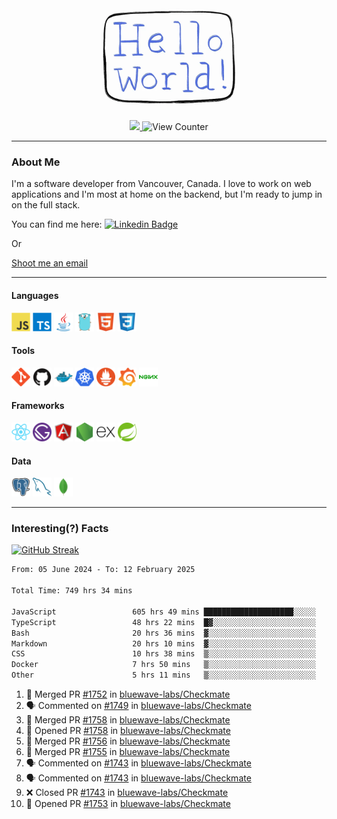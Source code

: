 <div align="center">
    <img src="./img/hello_world.webp" height="200px" width="">
    <div>
        <a href="https://www.linkedin.com/in/ajhollid">
            <img src="https://img.shields.io/badge/LinkedIn-blue"/>
        </a>
        <img src="https://komarev.com/ghpvc/?username=ajhollid&color=yellow" alt="View Counter">
    </div>
</div>

---

### About Me

I'm a software developer from Vancouver, Canada. I love to work on web applications and I'm most at home on the backend, but I'm ready to jump in on the full stack.

You can find me here: [![Linkedin Badge](https://img.shields.io/badge/-ajhollid-blue?style=flat&logo=Linkedin&logoColor=white)](https://www.linkedin.com/in/ajhollid)

Or

[Shoot me an email](mailto:ajhollid@gmail.com)

---

#### Languages

<div>
    <img src="./img/devicons/javascript-original.svg" width=30 height=30 alt="JavaScript">
    <img src="/img/devicons/typescript-original.svg" width=30 height=30 alt="TypeScript">
    <img src="./img/devicons/java-original.svg" width=30 height=30 alt="Java">
    <img src="./img/devicons/go-original.svg" width=30 height=30 alt="Golang">
    <img src="./img/devicons/html5-original.svg" width=30 height=30 alt="HTML 5">
    <img src="./img/devicons/css3-original.svg" width=30 height=30 alt="CSS 3">
</div>

#### Tools

<div>
    <img src="./img/devicons/git-original.svg" width=30 height=30 alt="Git">
    <img src="./img/devicons/github-original.svg" width=30 height=30 alt="Github">
    <img src="./img/devicons/docker-original.svg" width=30 
    height=30 alt="Docker">
    <img src="./img/devicons/kubernetes-original.svg" width=30 height=30 alt="K8">
    <img src="./img/devicons/prometheus-original.svg" width=30 height=30 alt="Prometheus">
    <img src="./img/devicons/grafana-original.svg" width=30 height=30 alt="Grafana">
    <img src="./img/devicons/nginx-original.svg" width=30 height=30 alt="Nginx">
</div>

#### Frameworks

<div>
    <img src="./img/devicons/react-original.svg" width=30 height=30 alt="React">
    <img src="./img/devicons/gatsby-original.svg" width=30 height=30 alt="Gatsby">
    <img src="./img/devicons/angularjs-original.svg" width=30 height=30 alt="AngularJS">
    <img src="./img/devicons/nodejs-original.svg" width=30 height=30 alt="NodeJS">
    <img src="./img/devicons/express-original.svg" width=30 height=30 alt="Express">
    <img src="./img/devicons/spring-original.svg" width=30 height=30 alt="Spring">
</div>

#### Data

<div>
    <img src="./img/devicons/postgresql-original.svg" width=30 height=30 alt="Postgresql">
    <img src="./img/devicons/mysql-original.svg" width=30 height=30 alt="Mysql">
    <img src="./img/devicons/mongodb-original.svg" width=30 height=30 alt="MongoDB">
</div>

---

### Interesting(?) Facts

[![GitHub Streak](http://github-readme-streak-stats.herokuapp.com?user=ajhollid)](https://git.io/streak-stats)

 <!--START_SECTION:waka-->

```txt
From: 05 June 2024 - To: 12 February 2025

Total Time: 749 hrs 34 mins

JavaScript                 605 hrs 49 mins ████████████████████░░░░░   80.27 %
TypeScript                 48 hrs 22 mins  █▓░░░░░░░░░░░░░░░░░░░░░░░   06.41 %
Bash                       20 hrs 36 mins  ▓░░░░░░░░░░░░░░░░░░░░░░░░   02.73 %
Markdown                   20 hrs 10 mins  ▓░░░░░░░░░░░░░░░░░░░░░░░░   02.67 %
CSS                        10 hrs 38 mins  ▒░░░░░░░░░░░░░░░░░░░░░░░░   01.41 %
Docker                     7 hrs 50 mins   ▒░░░░░░░░░░░░░░░░░░░░░░░░   01.04 %
Other                      5 hrs 11 mins   ▒░░░░░░░░░░░░░░░░░░░░░░░░   00.69 %
```

<!--END_SECTION:waka-->


<!--START_SECTION:activity-->
1. 🎉 Merged PR [#1752](https://github.com/bluewave-labs/Checkmate/pull/1752) in [bluewave-labs/Checkmate](https://github.com/bluewave-labs/Checkmate)
2. 🗣 Commented on [#1749](https://github.com/bluewave-labs/Checkmate/pull/1749#issuecomment-2657423797) in [bluewave-labs/Checkmate](https://github.com/bluewave-labs/Checkmate)
3. 🎉 Merged PR [#1758](https://github.com/bluewave-labs/Checkmate/pull/1758) in [bluewave-labs/Checkmate](https://github.com/bluewave-labs/Checkmate)
4. 💪 Opened PR [#1758](https://github.com/bluewave-labs/Checkmate/pull/1758) in [bluewave-labs/Checkmate](https://github.com/bluewave-labs/Checkmate)
5. 🎉 Merged PR [#1756](https://github.com/bluewave-labs/Checkmate/pull/1756) in [bluewave-labs/Checkmate](https://github.com/bluewave-labs/Checkmate)
6. 🎉 Merged PR [#1755](https://github.com/bluewave-labs/Checkmate/pull/1755) in [bluewave-labs/Checkmate](https://github.com/bluewave-labs/Checkmate)
7. 🗣 Commented on [#1743](https://github.com/bluewave-labs/Checkmate/pull/1743#issuecomment-2655650749) in [bluewave-labs/Checkmate](https://github.com/bluewave-labs/Checkmate)
8. 🗣 Commented on [#1743](https://github.com/bluewave-labs/Checkmate/pull/1743#issuecomment-2655077788) in [bluewave-labs/Checkmate](https://github.com/bluewave-labs/Checkmate)
9. ❌ Closed PR [#1743](https://github.com/bluewave-labs/Checkmate/pull/1743) in [bluewave-labs/Checkmate](https://github.com/bluewave-labs/Checkmate)
10. 💪 Opened PR [#1753](https://github.com/bluewave-labs/Checkmate/pull/1753) in [bluewave-labs/Checkmate](https://github.com/bluewave-labs/Checkmate)
<!--END_SECTION:activity-->
